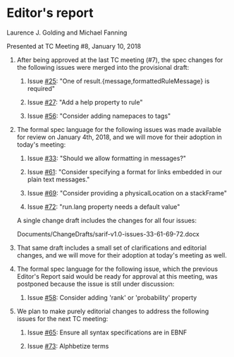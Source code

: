# Editor's report

Laurence J. Golding and Michael Fanning

Presented at TC Meeting #8, January 10, 2018

1. After being approved at the last TC meeting (#7), the spec changes for the following issues were merged into the provisional draft:

    1. Issue [#25](https://github.com/oasis-tcs/sarif-spec/issues/25): "One of result.{message,formattedRuleMessage} is required"

    2. Issue [#27](https://github.com/oasis-tcs/sarif-spec/issues/27): "Add a help property to rule"

    3. Issue [#56](https://github.com/oasis-tcs/sarif-spec/issues/27): "Consider adding namepaces to tags"
    
2. The formal spec language for the following issues was made available for review on January 4th, 2018, and we will move for their adoption in today's meeting:

    1. Issue [#33](https://github.com/oasis-tcs/sarif-spec/issues/33): "Should we allow formatting in messages?"

    2. Issue [#61](https://github.com/oasis-tcs/sarif-spec/issues/61): "Consider specifying a format for links embedded in our plain text messages."

    3. Issue [#69](https://github.com/oasis-tcs/sarif-spec/issues/69): "Consider providing a physicalLocation on a stackFrame"

    4. Issue [#72](https://github.com/oasis-tcs/sarif-spec/issues/72): "run.lang property needs a default value"

    A single change draft includes the changes for all four issues:

    Documents/ChangeDrafts/sarif-v1.0-issues-33-61-69-72.docx

3. That same draft includes a small set of clarifications and editorial changes, and we will move for their adoption at today's meeting as well.

4. The formal spec language for the following issue, which the previous Editor's Report said would be ready for approval at this meeting, was postponed because the issue is still under discussion:

    1. Issue [#58](https://github.com/oasis-tcs/sarif-spec/issues/58): Consider adding 'rank' or 'probability' property

5. We plan to make purely editorial changes to address the following issues for the next TC meeting:

    1. Issue [#65](https://github.com/oasis-tcs/sarif-spec/issues/65): Ensure all syntax specifications are in EBNF
    
    2. Issue [#73](https://github.com/oasis-tcs/sarif-spec/issues/73): Alphbetize terms
